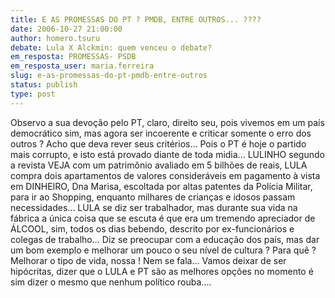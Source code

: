 ```yaml
---
title: E AS PROMESSAS DO PT ? PMDB, ENTRE OUTROS... ????
date: 2006-10-27 21:00:00
author: homero.tsuru
debate: Lula X Alckmin: quem venceu o debate?
em_resposta: PROMESSAS- PSDB 
em_resposta_user: maria.ferreira
slug: e-as-promessas-do-pt-pmdb-entre-outros
status: publish 
type: post
---
```


Observo a sua devoção pelo PT, claro, direito seu, pois vivemos em um país democrático sim, mas agora ser incoerente e criticar somente o erro dos outros ? Acho que deva rever seus critérios... Pois o PT é hoje o partido mais corrupto, e isto está provado diante de toda midia... LULINHO segundo a revista VEJA com um patrimônio avaliado em 5 bilhões de reais, LULA compra dois apartamentos de valores consideráveis em pagamento à vista em DINHEIRO, Dna Marisa, escoltada por altas patentes da Polícia Militar, para ir ao Shopping, enquanto milhares de crianças e idosos passam necessidades... LULA se diz ser trabalhador, mas durante sua vida na fábrica a única coisa que se escuta é que era um tremendo apreciador de ÁLCOOL, sim, todos os dias bebendo, descrito por ex-funcionários e colegas de trabalho... Diz se preocupar com a educação dos país, mas dar um bom exemplo e melhorar um pouco o seu nível de cultura ? Para quê ? Melhorar o tipo de vida, nossa ! Nem se fala... Vamos deixar de ser hipócritas, dizer que o LULA e PT são as melhores opções no momento é sim dizer o mesmo que nenhum político rouba....
